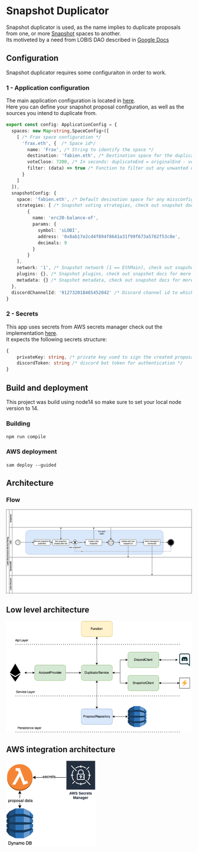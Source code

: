 # Snapshot Duplicator

Snapshot duplicator is used, as the name implies to duplicate proposals from one, or more [Snapshot](https://snapshot.org/) spaces to another.  
Its motiveted by a need from LOBIS DAO described in [Google Docs](https://docs.google.com/document/d/e/2PACX-1vQzzObUGNUEh6zSjrUBL856jlma41t0FHyeqKns6_C1a_q9i2JHVHyTfS2w_UeMBqUhklOdZSNjwhkQ/pub)

## Configuration
Snapshot duplicator requires some configuraiton in order to work.

### 1 - Application configuration
The main application configuration is located in [here](./src/configuration/ApplicationConfig.ts).  
Here you can define your snapshot proposal configuration, as well as the sources you intend to duplicate from.  
```ts
export const config: ApplicationConfig = {
  spaces: new Map<string,SpaceConfig>([
    [ /* Frax space configuration */
      'frax.eth', {  /* Space id*/
        name: 'Frax', /* String to identify the space */
        destination: 'fabien.eth', /* Destination space for the duplicate proposal */
        voteClose: 7200, /* In seconds: duplicateEnd = originalEnd - voteClose */
        filter: (data) => true /* Function to filter out any unwanted duplicates, return false to filter out */
      }
    ]
  ]),
  snapshotConfig: {
    space: 'fabien.eth', /* Default desination space for any missconfigured snapshot */
    strategies: [ /* Snapshot voting strategies, check out snapshot docs for more info */
        {
          name: 'erc20-balance-of',
          params: {
            symbol: 'sLOBI',
            address: '0x8ab17e2cd4f894f8641a31f99f673a5762f53c8e',
            decimals: 9
          }
        }
    ],
    network: '1', /* Snapshot network (1 == EthMain), check out snapshot docs for more info on all the possible networks */
    plugins: {}, /* Snapshot plugins, check out snapshot docs for more info */
    metadata: {} /* Snapshot metadata, check out snapshot docs for more info */
  },
  discordChannelId: '912732018465452042' /* Discord channel id to which the bot will send the message */
}
```

### 2 - Secrets
This app uses secrets from AWS secrets manager check out the implementation [here](./src/configuration/SecretsManager.ts).  
It expects the following secrets structure:  

```ts
{
    privateKey: string, /* private key used to sign the created proposals */
    discordToken: string /* discord bot token for authentication */
}
```

## Build and deployment
This project was build using node14 so make sure to set your local node version to 14.  

### Building
`npm run compile`
### AWS deployment
`sam deploy --guided`

## Architecture

### Flow
![Flow](./docs/bot_arch.drawio.png)

## Low level architecture
![Low level architecture](./docs/low_level_arc.png)

## AWS integration architecture
![AWS integration architecture](./docs/aws_arch.png)